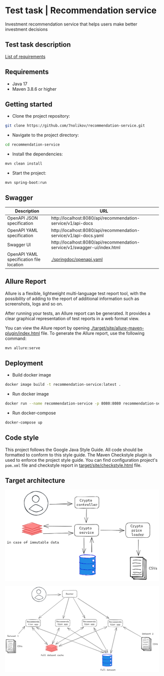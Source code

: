 # Test task | Recommendation service

Investment recommendation service that helps users make better investment decisions

## Test task description
[List of requirements](TEST_TASK_DESCRIPTION.md)

## Requirements

- Java 17
- Maven 3.8.6 or higher

## Getting started

- Clone the project repository:
```bash
git clone https://github.com/7nolikov/recommendation-service.git
```
- Navigate to the project directory:
```bash
cd recommendation-service
```
- Install the dependencies: 
```bash
mvn clean install
```
- Start the project:
```bash
mvn spring-boot:run
```

## Swagger

| Description                              | URL                                                                       |
|------------------------------------------|---------------------------------------------------------------------------|
| OpenAPI JSON specification               | http://localhost:8080/api/recommendation-service/v1/api-docs              |
| OpenAPI YAML specification               | http://localhost:8080/api/recommendation-service/v1/api-docs.yaml         |                      
| Swagger UI                               | http://localhost:8080/api/recommendation-service/v1/swagger-ui/index.html |
| OpenAPI YAML specification file location | [./springdoc/openapi.yaml](./springdoc/openapi.yaml)                      |

## Allure Report

Allure is a flexible, lightweight multi-language test report tool, 
with the possibility of adding to the report of additional information 
such as screenshots, logs and so on.

After running your tests, an Allure report can be generated. 
It provides a clear graphical representation of test reports in a web format view. 

You can view the Allure report by opening 
[./target/site/allure-maven-plugin/index.html](./target/site/allure-maven-plugin/index.html) file.
To generate the Allure report, use the following command:

```bash
mvn allure:serve
```

## Deployment

- Build docker image
```bash
docker image build -t recommendation-service:latest .
```
- Run docker image
```bash
docker run --name recommendation-service -p 8080:8080 recommendation-service:latest
```
- Run docker-compose
```bash
docker-compose up
```

## Code style

This project follows the Google Java Style Guide. All code should be formatted to conform to this
style guide.
The Maven Checkstyle plugin is used to enforce the project style guide. You can find configuration
project's `pom.xml` file and checkstyle report in [target/site/checkstyle.html](./target/site/checkstyle.html) file.

## Target architecture

![Screenshot](src/main/resources/static/schema.png)

![Screenshot](src/main/resources/static/scale_schema.png)
